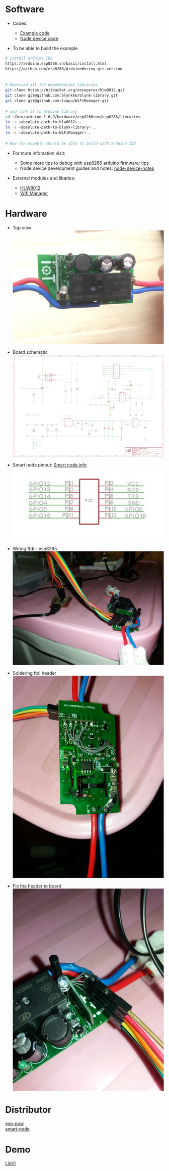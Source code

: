 # Software

- Codes:
    + [Example code](./software/example-esp-pow/example-esp-pow.ino)  
    + [Node device code](./software/node-device/node-device.ino)

- To be able to build the example

```bash
# Install arduino IDE
https://arduino.esp8266.vn/basic/install.html
https://github.com/esp8266/Arduino#using-git-version


# Download all the dependencies libraries
git clone https://bitbucket.org/xoseperez/hlw8012.git
git clone git@github.com:blynkkk/blynk-library.git
git clone git@github.com:tzapu/WiFiManager.git

# and link it to arduino library
cd ~/bin/arduino-1.6.9/hardware/esp8266com/esp8266/libraries
ln -s <absolute-path-to-hlw8012> .
ln -s <absolute-path-to-blynk-library> .
ln -s <absolute-path-to-WiFiManager> .

# Now the example should be able to build with arduino IDE
```

- For more infomation visit:
    + Some more tips to debug with esp8266 arduino firmware: [tips](./software/tips.md)
    + Node device development guides and notes: [node-device-notes](./software/node-device/node-device-notes.md)

- External modules and libaries:
    + [HLW8012](https://bitbucket.org/xoseperez/hlw8012)  
    + [Wifi Manager](https://github.com/tzapu/WiFiManager)  

# Hardware

- Top view
![Top view](./hardware/esp-pow-asem-top.jpg "Top view")  

- Board schematic
![Board schematic](./hardware/esp-power-schematic.png "Board schematic")  

- Smart node pinout: [Smart node info](./hardware/smart-node.md)  
![Smart node pinout](./hardware/smart-note-pinout.png "Smart node pinout")  

- Wiring ftdi - esp8285
![Wiring ftdi - esp8285](./hardware/serial-wiring-1.jpg "Wiring ftdi - esp8285")  

- Soldering ftdi header
![Soldering ftdi header](./hardware/serial-wiring-2.jpg "Soldering ftdi header")  

- Fix the header to board
![Fix the header to board](./hardware/serial-wiring-3.jpg "Fix the header to board")  


# Distributor

[esp-pow](https://iotmaker.vn/esp-pow-thiet-bi-do-dien.html)  
[smart-node](https://iotmaker.vn/smartnode.html)

# Demo

[Link1](https://www.facebook.com/tuanpm.net/videos/1458801410810199/)

